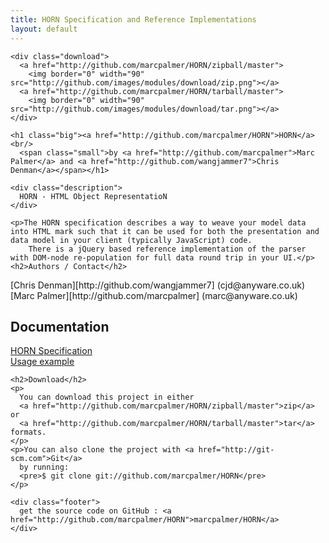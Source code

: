 ```yaml
---
title: HORN Specification and Reference Implementations
layout: default
---
```


  <div id="container">

    <div class="download">
      <a href="http://github.com/marcpalmer/HORN/zipball/master">
        <img border="0" width="90" src="http://github.com/images/modules/download/zip.png"></a>
      <a href="http://github.com/marcpalmer/HORN/tarball/master">
        <img border="0" width="90" src="http://github.com/images/modules/download/tar.png"></a>
    </div>

    <h1 class="big"><a href="http://github.com/marcpalmer/HORN">HORN</a><br/>
      <span class="small">by <a href="http://github.com/marcpalmer">Marc Palmer</a> and <a href="http://github.com/wangjammer7">Chris Denman</a></span></h1>

    <div class="description">
      HORN - HTML Object RepresentatioN
    </div>

    <p>The HORN specification describes a way to weave your model data into HTML mark such that it can be used for both the presentation and data model in your client (typically JavaScript) code.
        There is a jQuery based reference implementation of the parser with DOM-node re-population for full data round trip in your UI.</p>
    <h2>Authors / Contact</h2>
<p>[Chris Denman][http://github.com/wangjammer7] (cjd@anyware.co.uk)
<br/>[Marc Palmer][http://github.com/marcpalmer] (marc@anyware.co.uk)
</p>
    <h2>Documentation</h2>
    <a href="horn-specification.html">HORN Specification</a><br/>
    <a href="https://github.com/marcpalmer/HORN/tree/master/example">Usage example</a>

    <h2>Download</h2>
    <p>
      You can download this project in either
      <a href="http://github.com/marcpalmer/HORN/zipball/master">zip</a> or
      <a href="http://github.com/marcpalmer/HORN/tarball/master">tar</a> formats.
    </p>
    <p>You can also clone the project with <a href="http://git-scm.com">Git</a>
      by running:
      <pre>$ git clone git://github.com/marcpalmer/HORN</pre>
    </p>

    <div class="footer">
      get the source code on GitHub : <a href="http://github.com/marcpalmer/HORN">marcpalmer/HORN</a>
    </div>

  </div>
